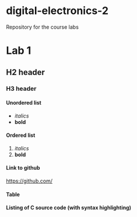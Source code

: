 # digital-electronics-2
Repository for the course labs

# Lab 1

## H2 header

### H3 header

#### Unordered list
- *italics*
- **bold**

#### Ordered list
1. *italics*
2. **bold**

#### Link to github
https://github.com/

#### Table 

#### Listing of C source code (with syntax highlighting)

